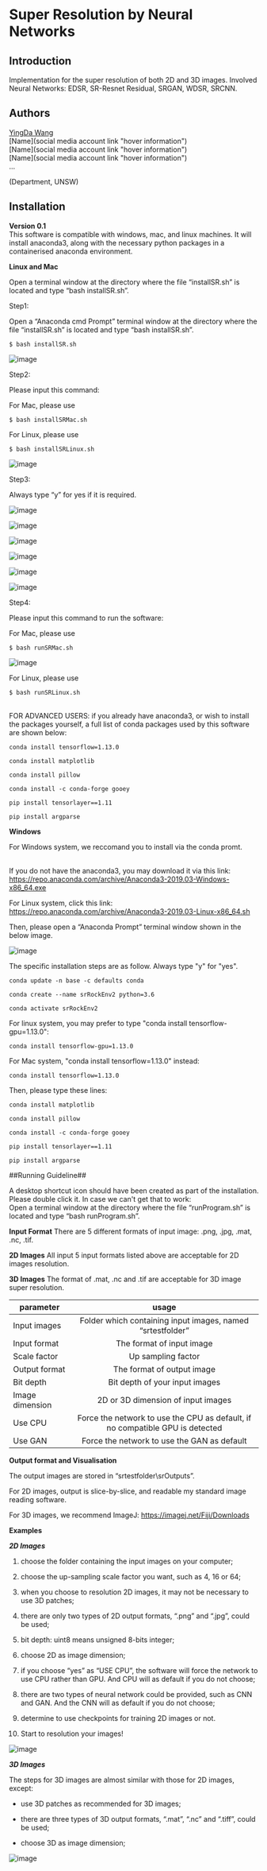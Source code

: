 # Super Resolution by Neural Networks
## Introduction
Implementation for the super resolution of both 2D and 3D images. Involved Neural Networks: EDSR, SR-Resnet Residual, SRGAN, WDSR, SRCNN.

## Authors
[YingDa Wang](https://github.com/yingDaWang-UNSW "GitHub Account")<br>
[Name](social media account link "hover information")<br>
[Name](social media account link "hover information")<br>
[Name](social media account link "hover information")<br>
...

(Department, UNSW)

## Installation
**Version 0.1**<br>
This software is compatible with windows, mac, and linux  machines. It will install anaconda3, along with the necessary python packages in a containerised anaconda environment. <br>

**Linux and Mac**

Open a terminal window at the directory where the file “installSR.sh” is located and type “bash installSR.sh”. 



Step1: 

Open a “Anaconda cmd Prompt” terminal window at the directory where the file “installSR.sh” is located and  type “bash installSR.sh”. 
```
$ bash installSR.sh
```

![image](https://github.com/LiLeaf/SRInstall_images/blob/master/step1.png)


Step2: 

Please input this command: 

For Mac, please use

```
$ bash installSRMac.sh
```

For Linux, please use

```
$ bash installSRLinux.sh
```

![image](https://github.com/LiLeaf/SRInstall_images/blob/master/step2.png)

Step3: 

Always type “y” for yes if it is required. 

![image](https://github.com/LiLeaf/SRInstall_images/blob/master/step3.png)

![image](https://github.com/LiLeaf/SRInstall_images/blob/master/step4.png)

![image](https://github.com/LiLeaf/SRInstall_images/blob/master/step5.png)

![image](https://github.com/LiLeaf/SRInstall_images/blob/master/step6.png)

![image](https://github.com/LiLeaf/SRInstall_images/blob/master/step7.png)

![image](https://github.com/LiLeaf/SRInstall_images/blob/master/step8.png)

Step4: 

Please input this command to run the software: 

For Mac, please use
```
$ bash runSRMac.sh
```

![image](https://github.com/LiLeaf/SRInstall_images/blob/master/step9.png)

For Linux, please use
```
$ bash runSRLinux.sh
```

<br>FOR ADVANCED USERS: if you already have anaconda3, or wish to install the packages yourself, a full list of conda packages used by this software are shown below:<br>

```
conda install tensorflow=1.13.0 

conda install matplotlib 

conda install pillow 

conda install -c conda-forge gooey  

pip install tensorlayer==1.11 

pip install argparse 
```

**Windows**

For Windows system, we reccomand you to install via the conda promt.

<br> If you do not have the anaconda3, you may download it via this link:<br>
https://repo.anaconda.com/archive/Anaconda3-2019.03-Windows-x86_64.exe

For Linux system, click this link:
https://repo.anaconda.com/archive/Anaconda3-2019.03-Linux-x86_64.sh

Then, please open a “Anaconda Prompt” terminal window shown in the below image.  

![image](https://github.com/LiLeaf/SRInstall_images/blob/master/step11.png)

The specific installation steps are as follow. Always type "y" for "yes".
```
conda update -n base -c defaults conda

conda create --name srRockEnv2 python=3.6

conda activate srRockEnv2
```

For linux system, you may prefer to type "conda install tensorflow-gpu=1.13.0":
```
conda install tensorflow-gpu=1.13.0
```

For Mac system, "conda install tensorflow=1.13.0" instead:
```
conda install tensorflow=1.13.0
```

Then, please type these lines:
```
conda install matplotlib

conda install pillow

conda install -c conda-forge gooey

pip install tensorlayer==1.11

pip install argparse
```

##Running Guideline##

A desktop shortcut icon should have been created as part of the installation. Please double click it. In case we can't get that to work:<br>
Open a terminal window at the directory where the file “runProgram.sh” is located and type “bash runProgram.sh”.

**Input Format**
There are 5 different formats of input image: .png, .jpg, .mat, .nc, .tif.

**2D Images**
All input 5 input formats listed above are acceptable for 2D images resolution.

**3D Images**
The format of .mat, .nc and .tif are acceptable for 3D image super resolution.

|parameter|usage|
|----------| :-------: |
|Input images|Folder which containing input images, named “srtestfolder”|
|Input format|The format of input image|
|Scale factor|Up sampling factor|
|Output format|The format of output image|
|Bit depth|Bit depth of your input images|
|Image dimension|2D or 3D dimension of input images|
|Use CPU|Force the network to use the CPU as default, if no compatible GPU is detected|
|Use GAN|Force the network to use the GAN as default|

**Output format and Visualisation**

The output images are stored in “srtestfolder\srOutputs”.

For 2D images, output is slice-by-slice, and readable my standard image reading software.

For 3D images, we recommend ImageJ: https://imagej.net/Fiji/Downloads

**Examples**

***2D Images***

1. choose the folder containing the input images on your computer;

2. choose the up-sampling scale factor you want, such as 4, 16 or 64;

3. when you choose to resolution 2D images, it may not be necessary to use 3D patches;

4. there are only two types of 2D output formats, “.png” and “.jpg”, could be used;

5. bit depth: uint8 means unsigned 8-bits integer;

6. choose 2D as image dimension;

7. if you choose “yes” as “USE CPU”, the software will force the network to use CPU rather than GPU. And CPU will as default if you do not choose;

8. there are two types of neural network could be provided, such as CNN and GAN. And the CNN will as default if you do not choose;

9. determine to use checkpoints for training 2D images or not.

10. Start to resolution your images!

![image](https://github.com/LiLeaf/SRInstall_images/blob/master/step2d.png)

***3D Images***

The steps for 3D images are almost similar with those for 2D images, except:

-	use 3D patches as recommended for 3D images;

-	there are three types of 3D output formats, “.mat”, “.nc” and “.tiff”, could be used;

-	choose 3D as image dimension;

![image](https://github.com/LiLeaf/SRInstall_images/blob/master/step3d.png)

